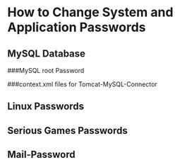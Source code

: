 # How to Change System and Application Passwords 

## MySQL Database

###MySQL root Password

###context.xml files for Tomcat-MySQL-Connector

## Linux Passwords

## Serious Games Passwords

## Mail-Password 

